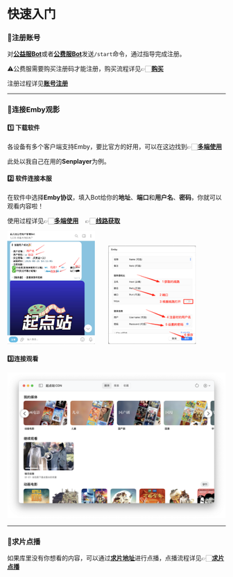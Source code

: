 # 快速入门

### 🙎注册账号

对[**公益服Bot**](https://t.me/tdck_emby_create_bot)或者[**公费服Bot**](https://t.me/StartTdckBot)发送`/start`命令，通过指导完成注册。

⚠️公费服需要购买注册码才能注册，购买流程详见👉🏻[**购买**](Register.md#购买)

注册过程详见[**账号注册**](Register.md#账号注册)

---

### 🔗连接Emby观影

#### 1️⃣ 下载软件

各设备有多个客户端支持Emby，要比官方的好用，可以在这边找到👉🏻[**多端使用**](UserGuide.md)

此处以我自己在用的**Senplayer**为例。

#### 2️⃣ 软件连接本服

在软件中选择**Emby协议**，填入Bot给你的**地址**、**端口**和**用户名**、**密码**，你就可以观看内容啦！

使用过程详见👉🏻[**多端使用**](UserGuide.md)&nbsp;&nbsp;&nbsp;&nbsp;👉🏻[**线路获取**](Register.md#线路获取)

<img src="/public/assets/use/QuickStart/fast1.png" alt="fast1" width="40%" height="40%" />&nbsp;&nbsp;&nbsp;&nbsp;&nbsp;&nbsp;&nbsp;&nbsp;<img src="/public/assets/use/QuickStart/fast2.png" alt="fast2" width="40%" height="40%" />

#### 3️⃣连接观看

![fast3](/public/assets/use/QuickStart/fast3.png)

---

### 🎦求片点播

如果库里没有你想看的内容，可以通过[**求片地址**](https://create.startednow.org/)进行点播，点播流程详见👉🏻[**求片点播**]()

